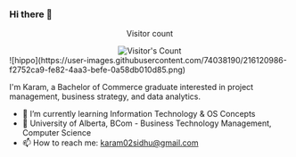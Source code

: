 ### Hi there 👋

<div>
  <div align="center"> 
    <p>Visitor count</p>
    <img src="https://profile-counter.glitch.me/Karamsidhu/count.svg" alt="Visitor's Count" />
  </div>
  ![hippo](https://user-images.githubusercontent.com/74038190/216120986-f2752ca9-fe82-4aa3-befe-0a58db010d85.png)
</div>

I'm Karam, a Bachelor of Commerce graduate interested in project management, business strategy, and data analytics.

- 🔭 I’m currently learning Information Technology & OS Concepts
- 🤝 University of Alberta, BCom - Business Technology Management, Computer Science
- 📫 How to reach me: karam02sidhu@gmail.com


